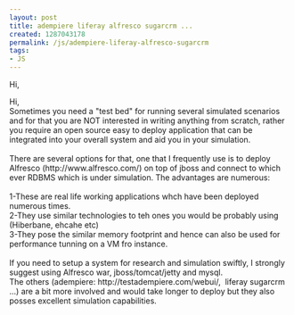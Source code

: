 ```yaml
---
layout: post
title: adempiere liferay alfresco sugarcrm ...
created: 1287043178
permalink: /js/adempiere-liferay-alfresco-sugarcrm
tags:
- JS
---
```

<p>Hi,</p>
<p>Hi,<br />
Sometimes you need a &quot;test bed&quot; for running several simulated scenarios and for that you are NOT interested in writing anything from scratch, rather you require an open source easy to deploy application that can be integrated into your overall system and aid you in your simulation. <br />
<br />
There are several options for that, one that I frequently use is to deploy Alfresco (http://www.alfresco.com/) on top of jboss and connect to which ever RDBMS which is under simulation. The advantages are numerous:<br />
<br />
1-These are real life working applications whch have been deployed numerous times. <br />
2-They use similar technologies to teh ones you would be probably using (Hiberbane, ehcahe etc) <br />
3-They pose the similar memory footprint and hence can also be used for performance tunning on a VM fro instance. <br />
<br />
If you need to setup a system for research and simulation swiftly, I strongly suggest using Alfresco war, jboss/tomcat/jetty and mysql. <br />
The others (adempiere: http://testadempiere.com/webui/,&nbsp; liferay sugarcrm ...) are a bit more involved and would take longer to deploy but they also posses excellent simulation capabilities. <br />
</p>
<p>&nbsp;</p>
